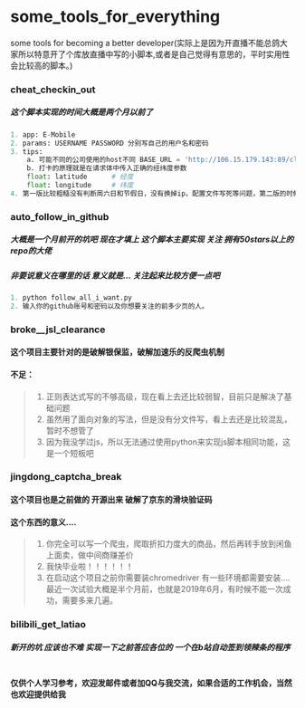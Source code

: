 # some_tools_for_everything
some tools for becoming a better developer(实际上是因为开直播不能总鸽大家所以特意开了个库放直播中写的小脚本,或者是自己觉得有意思的，平时实用性会比较高的脚本。)

### cheat_checkin_out
##### 这个脚本实现的时间大概是两个月以前了
```python
1. app: E-Mobile
2. params: USERNAME PASSWORD 分别写自己的用户名和密码
3. tips: 
    a. 可能不同的公司使用的host不同 BASE_URL = 'http://106.15.179.143:89/client.do' 中的host部分可能需要替换
    b. 打卡的原理就是在请求体中传入正确的经纬度参数
    float: latitude      # 经度
    float: longitude     # 纬度
4. 第一版比较粗糙没有判断周六日和节假日，没有换掉ip，配置文件写死等问题，第二版的时候我会修复这些问题
```

### auto_follow_in_github
##### 大概是一个月前开的坑吧 现在才填上 这个脚本主要实现 关注 拥有50stars以上的repo的大佬
##### 非要说意义在哪里的话 意义就是... 关注起来比较方便一点吧
```python
1. python follow_all_i_want.py
2. 输入你的github账号和密码以及你想要关注的前多少页的人。
```

### broke__jsl_clearance
#### 这个项目主要针对的是破解银保监，破解加速乐的反爬虫机制
#### 不足：
> 1. 正则表达式写的不够高级，现在看上去还比较弱智，目前只是解决了基础问题
> 2. 虽然用了面向对象的写法，但是没有分文件写，看上去还是比较混乱，暂时不想管了
> 3. 因为我没学过js，所以无法通过使用python来实现js脚本相同功能，这是一个短板吧


### jingdong_captcha_break
#### 这个项目也是之前做的 开源出来 破解了京东的滑块验证码
#### 这个东西的意义....
> 1. 你完全可以写一个爬虫，爬取折扣力度大的商品，然后再转手放到闲鱼上面卖，做中间商赚差价
> 2. 我快毕业啦！！！！！！
> 3. 在启动这个项目之前你需要装chromedriver 有一些环境都需要安装....最近一次试验大概是半个月前，也就是2019年6月，有时候不能一次成功，需要多来几遍。


### bilibili_get_latiao
##### 新开的坑 应该也不难 实现一下之前答应各位的 一个在b站自动签到领辣条的程序
```python 
```


#### 仅供个人学习参考，欢迎发邮件或者加QQ与我交流，如果合适的工作机会，当然也欢迎提供给我




